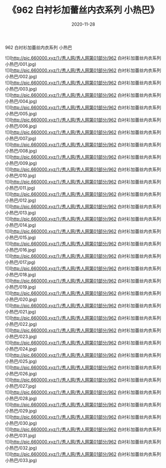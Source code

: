 ﻿---
layout: post
title:  《962 白衬衫加蕾丝内衣系列 小热巴》
date:   2020-11-28
img: http://pic.660000.xyz/1:/秀人网/秀人网第01部分/962 白衬衫加蕾丝内衣系列 小热巴/000.jpg
categories: [美女, 清纯, 唯美]
---

962 白衬衫加蕾丝内衣系列 小热巴

  ![](http://pic.660000.xyz/1:/秀人网/秀人网第01部分/962 白衬衫加蕾丝内衣系列 小热巴/001.jpg) <br> ![](http://pic.660000.xyz/1:/秀人网/秀人网第01部分/962 白衬衫加蕾丝内衣系列 小热巴/002.jpg) <br> ![](http://pic.660000.xyz/1:/秀人网/秀人网第01部分/962 白衬衫加蕾丝内衣系列 小热巴/003.jpg) <br> ![](http://pic.660000.xyz/1:/秀人网/秀人网第01部分/962 白衬衫加蕾丝内衣系列 小热巴/004.jpg) <br> ![](http://pic.660000.xyz/1:/秀人网/秀人网第01部分/962 白衬衫加蕾丝内衣系列 小热巴/005.jpg) <br> ![](http://pic.660000.xyz/1:/秀人网/秀人网第01部分/962 白衬衫加蕾丝内衣系列 小热巴/006.jpg) <br> ![](http://pic.660000.xyz/1:/秀人网/秀人网第01部分/962 白衬衫加蕾丝内衣系列 小热巴/007.jpg) <br> ![](http://pic.660000.xyz/1:/秀人网/秀人网第01部分/962 白衬衫加蕾丝内衣系列 小热巴/008.jpg) <br> ![](http://pic.660000.xyz/1:/秀人网/秀人网第01部分/962 白衬衫加蕾丝内衣系列 小热巴/009.jpg) <br> ![](http://pic.660000.xyz/1:/秀人网/秀人网第01部分/962 白衬衫加蕾丝内衣系列 小热巴/010.jpg) <br> ![](http://pic.660000.xyz/1:/秀人网/秀人网第01部分/962 白衬衫加蕾丝内衣系列 小热巴/011.jpg) <br> ![](http://pic.660000.xyz/1:/秀人网/秀人网第01部分/962 白衬衫加蕾丝内衣系列 小热巴/012.jpg) <br> ![](http://pic.660000.xyz/1:/秀人网/秀人网第01部分/962 白衬衫加蕾丝内衣系列 小热巴/013.jpg) <br> ![](http://pic.660000.xyz/1:/秀人网/秀人网第01部分/962 白衬衫加蕾丝内衣系列 小热巴/014.jpg) <br> ![](http://pic.660000.xyz/1:/秀人网/秀人网第01部分/962 白衬衫加蕾丝内衣系列 小热巴/015.jpg) <br> ![](http://pic.660000.xyz/1:/秀人网/秀人网第01部分/962 白衬衫加蕾丝内衣系列 小热巴/016.jpg) <br> ![](http://pic.660000.xyz/1:/秀人网/秀人网第01部分/962 白衬衫加蕾丝内衣系列 小热巴/017.jpg) <br> ![](http://pic.660000.xyz/1:/秀人网/秀人网第01部分/962 白衬衫加蕾丝内衣系列 小热巴/018.jpg) <br> ![](http://pic.660000.xyz/1:/秀人网/秀人网第01部分/962 白衬衫加蕾丝内衣系列 小热巴/019.jpg) <br> ![](http://pic.660000.xyz/1:/秀人网/秀人网第01部分/962 白衬衫加蕾丝内衣系列 小热巴/020.jpg) <br> ![](http://pic.660000.xyz/1:/秀人网/秀人网第01部分/962 白衬衫加蕾丝内衣系列 小热巴/021.jpg) <br> ![](http://pic.660000.xyz/1:/秀人网/秀人网第01部分/962 白衬衫加蕾丝内衣系列 小热巴/022.jpg) <br> ![](http://pic.660000.xyz/1:/秀人网/秀人网第01部分/962 白衬衫加蕾丝内衣系列 小热巴/023.jpg) <br> ![](http://pic.660000.xyz/1:/秀人网/秀人网第01部分/962 白衬衫加蕾丝内衣系列 小热巴/024.jpg) <br> ![](http://pic.660000.xyz/1:/秀人网/秀人网第01部分/962 白衬衫加蕾丝内衣系列 小热巴/025.jpg) <br> ![](http://pic.660000.xyz/1:/秀人网/秀人网第01部分/962 白衬衫加蕾丝内衣系列 小热巴/026.jpg) <br> ![](http://pic.660000.xyz/1:/秀人网/秀人网第01部分/962 白衬衫加蕾丝内衣系列 小热巴/027.jpg) <br> ![](http://pic.660000.xyz/1:/秀人网/秀人网第01部分/962 白衬衫加蕾丝内衣系列 小热巴/028.jpg) <br> ![](http://pic.660000.xyz/1:/秀人网/秀人网第01部分/962 白衬衫加蕾丝内衣系列 小热巴/029.jpg) <br> ![](http://pic.660000.xyz/1:/秀人网/秀人网第01部分/962 白衬衫加蕾丝内衣系列 小热巴/030.jpg) <br> ![](http://pic.660000.xyz/1:/秀人网/秀人网第01部分/962 白衬衫加蕾丝内衣系列 小热巴/031.jpg) <br> ![](http://pic.660000.xyz/1:/秀人网/秀人网第01部分/962 白衬衫加蕾丝内衣系列 小热巴/032.jpg) <br> ![](http://pic.660000.xyz/1:/秀人网/秀人网第01部分/962 白衬衫加蕾丝内衣系列 小热巴/033.jpg) <br>